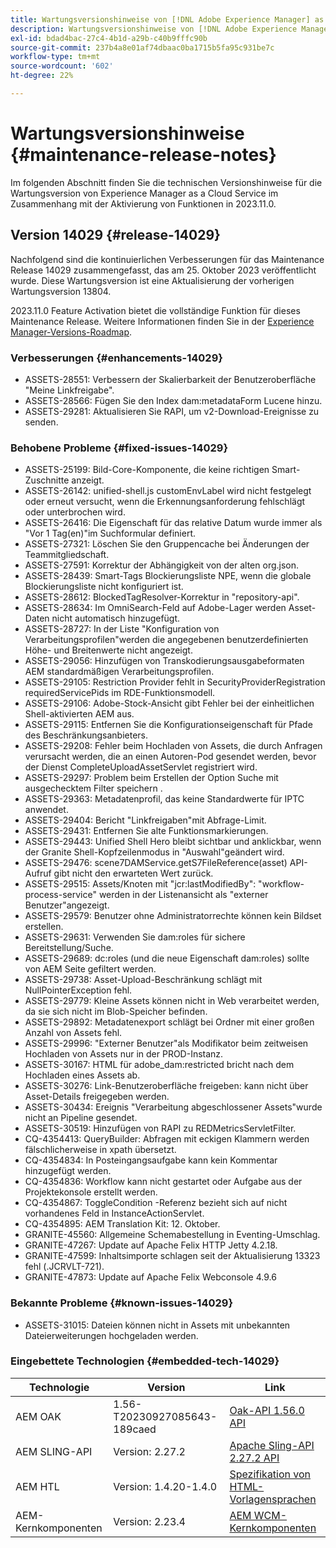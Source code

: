 ```yaml
---
title: Wartungsversionshinweise von [!DNL Adobe Experience Manager] as a Cloud Service in Verbindung mit der Aktivierung von Funktionen in 2023.11.0.
description: Wartungsversionshinweise von [!DNL Adobe Experience Manager] as a Cloud Service in Verbindung mit der Aktivierung von Funktionen in 2023.11.0.
exl-id: bdad4bac-27c4-4b1d-a29b-c40b9fffc90b
source-git-commit: 237b4a8e01af74dbaac0ba1715b5fa95c931be7c
workflow-type: tm+mt
source-wordcount: '602'
ht-degree: 22%

---
```


# Wartungsversionshinweise {#maintenance-release-notes}

Im folgenden Abschnitt finden Sie die technischen Versionshinweise für die Wartungsversion von Experience Manager as a Cloud Service im Zusammenhang mit der Aktivierung von Funktionen in 2023.11.0.

## Version 14029 {#release-14029}

Nachfolgend sind die kontinuierlichen Verbesserungen für das Maintenance Release 14029 zusammengefasst, das am 25. Oktober 2023 veröffentlicht wurde. Diese Wartungsversion ist eine Aktualisierung der vorherigen Wartungsversion 13804.

2023.11.0 Feature Activation bietet die vollständige Funktion für dieses Maintenance Release. Weitere Informationen finden Sie in der [Experience Manager-Versions-Roadmap](https://experienceleague.adobe.com/docs/experience-manager-release-information/aem-release-updates/update-releases-roadmap.html?lang=de).

### Verbesserungen {#enhancements-14029}

* ASSETS-28551: Verbessern der Skalierbarkeit der Benutzeroberfläche &quot;Meine Linkfreigabe&quot;.
* ASSETS-28566: Fügen Sie den Index dam:metadataForm Lucene hinzu.
* ASSETS-29281: Aktualisieren Sie RAPI, um v2-Download-Ereignisse zu senden.

### Behobene Probleme {#fixed-issues-14029}

* ASSETS-25199: Bild-Core-Komponente, die keine richtigen Smart-Zuschnitte anzeigt.
* ASSETS-26142: unified-shell.js customEnvLabel wird nicht festgelegt oder erneut versucht, wenn die Erkennungsanforderung fehlschlägt oder unterbrochen wird.
* ASSETS-26416: Die Eigenschaft für das relative Datum wurde immer als &quot;Vor 1 Tag(en)&quot;im Suchformular definiert.
* ASSETS-27321: Löschen Sie den Gruppencache bei Änderungen der Teammitgliedschaft.
* ASSETS-27591: Korrektur der Abhängigkeit von der alten org.json.
* ASSETS-28439: Smart-Tags Blockierungsliste NPE, wenn die globale Blockierungsliste nicht konfiguriert ist.
* ASSETS-28612: BlockedTagResolver-Korrektur in &quot;repository-api&quot;.
* ASSETS-28634: Im OmniSearch-Feld auf Adobe-Lager werden Asset-Daten nicht automatisch hinzugefügt.
* ASSETS-28727: In der Liste &quot;Konfiguration von Verarbeitungsprofilen&quot;werden die angegebenen benutzerdefinierten Höhe- und Breitenwerte nicht angezeigt.
* ASSETS-29056: Hinzufügen von Transkodierungsausgabeformaten AEM standardmäßigen Verarbeitungsprofilen.
* ASSETS-29105: Restriction Provider fehlt in SecurityProviderRegistration requiredServicePids im RDE-Funktionsmodell.
* ASSETS-29106: Adobe-Stock-Ansicht gibt Fehler bei der einheitlichen Shell-aktivierten AEM aus.
* ASSETS-29115: Entfernen Sie die Konfigurationseigenschaft für Pfade des Beschränkungsanbieters.
* ASSETS-29208: Fehler beim Hochladen von Assets, die durch Anfragen verursacht werden, die an einen Autoren-Pod gesendet werden, bevor der Dienst CompleteUploadAssetServlet registriert wird.
* ASSETS-29297: Problem beim Erstellen der Option Suche mit ausgechecktem Filter speichern .
* ASSETS-29363: Metadatenprofil, das keine Standardwerte für IPTC anwendet.
* ASSETS-29404: Bericht &quot;Linkfreigaben&quot;mit Abfrage-Limit.
* ASSETS-29431: Entfernen Sie alte Funktionsmarkierungen.
* ASSETS-29443: Unified Shell Hero bleibt sichtbar und anklickbar, wenn der Granite Shell-Kopfzeilenmodus in &quot;Auswahl&quot;geändert wird.
* ASSETS-29476: scene7DAMService.getS7FileReference(asset) API-Aufruf gibt nicht den erwarteten Wert zurück.
* ASSETS-29515: Assets/Knoten mit &quot;jcr:lastModifiedBy&quot;: &quot;workflow-process-service&quot; werden in der Listenansicht als &quot;externer Benutzer&quot;angezeigt.
* ASSETS-29579: Benutzer ohne Administratorrechte können kein Bildset erstellen.
* ASSETS-29631: Verwenden Sie dam:roles für sichere Bereitstellung/Suche.
* ASSETS-29689: dc:roles (und die neue Eigenschaft dam:roles) sollte von AEM Seite gefiltert werden.
* ASSETS-29738: Asset-Upload-Beschränkung schlägt mit NullPointerException fehl.
* ASSETS-29779: Kleine Assets können nicht in Web verarbeitet werden, da sie sich nicht im Blob-Speicher befinden.
* ASSETS-29892: Metadatenexport schlägt bei Ordner mit einer großen Anzahl von Assets fehl.
* ASSETS-29996: &quot;Externer Benutzer&quot;als Modifikator beim zeitweisen Hochladen von Assets nur in der PROD-Instanz.
* ASSETS-30167: HTML für adobe_dam:restricted bricht nach dem Hochladen eines Assets ab.
* ASSETS-30276: Link-Benutzeroberfläche freigeben: kann nicht über Asset-Details freigegeben werden.
* ASSETS-30434: Ereignis &quot;Verarbeitung abgeschlossener Assets&quot;wurde nicht an Pipeline gesendet.
* ASSETS-30519: Hinzufügen von RAPI zu REDMetricsServletFilter.
* CQ-4354413: QueryBuilder: Abfragen mit eckigen Klammern werden fälschlicherweise in xpath übersetzt.
* CQ-4354834: In Posteingangsaufgabe kann kein Kommentar hinzugefügt werden.
* CQ-4354836: Workflow kann nicht gestartet oder Aufgabe aus der Projektekonsole erstellt werden.
* CQ-4354867: ToggleCondition -Referenz bezieht sich auf nicht vorhandenes Feld in InstanceActionServlet.
* CQ-4354895: AEM Translation Kit: 12. Oktober.
* GRANITE-45560: Allgemeine Schemabestellung in Eventing-Umschlag.
* GRANITE-47267: Update auf Apache Felix HTTP Jetty 4.2.18.
* GRANITE-47599: Inhaltsimporte schlagen seit der Aktualisierung 13323 fehl (.JCRVLT-721).
* GRANITE-47873: Update auf Apache Felix Webconsole 4.9.6

### Bekannte Probleme {#known-issues-14029}

* ASSETS-31015: Dateien können nicht in Assets mit unbekannten Dateierweiterungen hochgeladen werden.

### Eingebettete Technologien {#embedded-tech-14029}

| Technologie | Version | Link |
|---|---|---|
| AEM OAK | 1.56-T20230927085643-189caed | [Oak-API 1.56.0 API](https://www.javadoc.io/doc/org.apache.jackrabbit/oak-api/1.56.0/index.html) |
| AEM SLING-API | Version: 2.27.2 | [Apache Sling-API 2.27.2 API](https://www.javadoc.io/doc/org.apache.sling/org.apache.sling.api/latest/index.html) |
| AEM HTL | Version: 1.4.20-1.4.0 | [Spezifikation von HTML-Vorlagensprachen](https://github.com/adobe/htl-spec) |
| AEM-Kernkomponenten | Version: 2.23.4 | [AEM WCM-Kernkomponenten](https://github.com/adobe/aem-core-wcm-components) |
